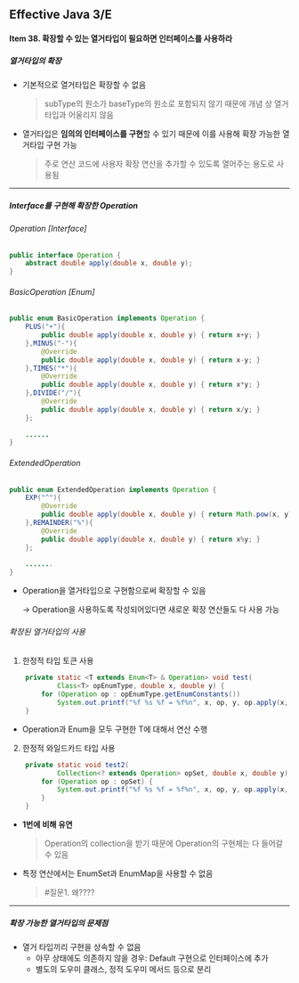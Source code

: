 ## Effective Java 3/E

#### Item 38.  확장할 수 있는 열거타입이 필요하면 인터페이스를 사용하라

##### 열거타입의 확장

- 기본적으로 열거타입은 확장할 수 없음

  > subType의 원소가 baseType의 원소로 포함되지 않기 때문에 개념 상 열거타입과 어울리지 않음

- 열거타입은 **임의의 인터페이스를 구현**할 수 있기 때문에 이를 사용해 확장 가능한 열거타입 구현 가능

  > 주로 연산 코드에 사용자 확장 연산을 추가할 수 있도록 열어주는 용도로 사용됨

-----

##### Interface를 구현해 확장한 Operation

###### Operation [Interface]

```java
public interface Operation {
	abstract double apply(double x, double y);
}
```

###### BasicOperation [Enum]

```java
public enum BasicOperation implements Operation {
	PLUS("+"){
		public double apply(double x, double y) { return x+y; }
	},MINUS("-"){
		@Override
		public double apply(double x, double y) { return x-y; }
	},TIMES("*"){
		@Override
		public double apply(double x, double y) { return x*y; }
	},DIVIDE("/"){
		@Override
		public double apply(double x, double y) { return x/y; }
	};
	
	......
}
```

###### ExtendedOperation

```java
public enum ExtendedOperation implements Operation {
	EXP("^"){
		@Override
		public double apply(double x, double y) { return Math.pow(x, y); }
	},REMAINDER("%"){
		@Override
		public double apply(double x, double y) { return x%y; }
	};
    
    .......
}
```

- Operation을 열거타입으로 구현함으로써 확장할 수 있음

  → Operation을 사용하도록 작성되어있다면 새로운 확장 연산들도 다 사용 가능

###### 확장된 열거타입의 사용

1. 한정적 타입 토큰 사용

```java
	private static <T extends Enum<T> & Operation> void test(
			Class<T> opEnumType, double x, double y) {
		for (Operation op : opEnumType.getEnumConstants())
			System.out.printf("%f %s %f = %f%n", x, op, y, op.apply(x, y));
	}
```

- Operation과 Enum을 모두 구현한 T에 대해서 연산 수행

2. 한정적 와일드카드 타입 사용

```java
	private static void test2(
			Collection<? extends Operation> opSet, double x, double y) {
		for (Operation op : opSet) {
			System.out.printf("%f %s %f = %f%n", x, op, y, op.apply(x, y));
		}
	}
```

- **1번에 비해 유연**

  > Operation의 collection을 받기 때문에 Operation의 구현체는 다 들어갈 수 있음

- 특정 연산에서는 EnumSet과 EnumMap을 사용할 수 없음

  > #질문1. 왜????

-----

##### 확장 가능한 열거타입의 문제점

- 열거 타입끼리 구현을 상속할 수 없음
  - 아무 상태에도 의존하지 않을 경우: Default 구현으로 인터페이스에 추가
  - 별도의 도우미 클래스, 정적 도우미 메서드 등으로 분리